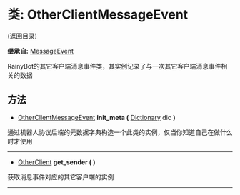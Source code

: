 # 类: OtherClientMessageEvent  
[(返回目录)](README.md)  
  
**继承自:** [MessageEvent](MessageEvent.md)  
  
RainyBot的其它客户端消息事件类，其实例记录了与一次其它客户端消息事件相关的数据  
  
## 方法 
  
- [OtherClientMessageEvent](OtherClientMessageEvent.md) **init_meta (** [Dictionary](https://docs.godotengine.org/en/latest/classes/class_dictionary.html) dic **)**  
  
通过机器人协议后端的元数据字典构造一个此类的实例，仅当你知道自己在做什么时才使用  
  
---  
  
- [OtherClient](OtherClient.md) **get_sender ( )**  
  
获取消息事件对应的其它客户端的实例  
  
---  
  

